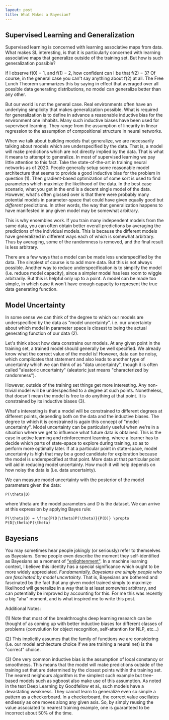 ```yaml
---
layout: post
title: What Makes a Bayesian?
---
```


## Supervised Learning and Generalization

Supervised learning is concerned with learning associative maps from data. What makes SL interesting, is that it is particularly concerned with learning associative maps that generalize outside of the training set. But how is such generalization possible?

If I observe f(0) = 1, and f(1) = 2, how confident can I be that f(2) = 3? Of course, in the general case you can't say anything about f(2) at all. The Free Lunch Theorem summarizes this by saying in effect that averaged over all possible data generating distributions, no model can generalize better than any other.

But our world is not the general case. Real environments often have an underlying simplicity that makes generalization possible. What is required for generalization is to define in advance a reasonable inductive bias for the environment one inhabits. Many such inductive biases have been used for supervised learning. They range from the assumption of linearity in linear regression to the assumption of compositional structure in neural networks.

When we talk about building models that generalize, we are necessarily talking about models which are underspecified by the data. That is, a model will make predictions which are not directly implied by the data. That is what it means to attempt to generalize. In most of supervised learning we pay little attention to this fact. Take the state-of-the-art in training neural networks as of 2020. People generally setup some reasonable model architecture that seems to provide a good inductive bias for the problem in question (1). Then gradient-based optimization of some sort is used to find parameters which maximize the likelihood of the data. In the best case scenario, what you get in the end is a decent single model of the data. However, what's often glossed over is that there were probably many potential models in parameter-space that could have given equally good but *different* predictions. In other words, the way that generalization happens to have manifested in any given model may be somewhat arbitrary.

This is why ensembles work. If you train many independent models from the same data, you can often obtain better overall predictions by averaging the predictions of the individual models. This is because the different models have generalized in different ways each of which is somewhat arbitrary. Thus by averaging, some of the randomness is removed, and the final result is less arbitrary.

There are a few ways that a model can be made less underspecified by the data. The simplest of course is to add more data. But this is not always possible. Another way to reduce underspecification is to simplify the model (i.e. reduce model capacity), since a simpler model has less room to wiggle arbitrarily. But this is helpful only up to a point. A model can be made too simple, in which case it won't have enough capacity to represent the true data generating function.

## Model Uncertainty

In some sense we can think of the degree to which our models are underspecified by the data as "model uncertainty". i.e. our uncertainty about which model in parameter space is closest to being the actual generating function of our data (2).

Let's think about how data constrains our models. At any given point in the training set, a trained model should generally be well specified. We already know what the correct value of the model is! However, data can be noisy, which complicates that statement and also leads to another type of uncertainty which we can think of as "data uncertainty", though it is often called "aleatoric uncertainty" (aleatoric just means "characterized by randomness").

However, outside of the training set things get more interesting. Any non-trivial model will be underspecified to a degree at such points. Nonetheless, that doesn't mean the model is free to do anything at that point. It is constrained by its inductive biases (3).

What's interesting is that a model will be constrained to different degrees at different points, depending both on the data and the inductive biases. The degree to which it is constrained is again this concept of "model uncertainty". Model uncertainty can be particularly useful when we're in a situation where we get to influence what future data is obtained. This is the case in active learning and reinforcement learning, where a learner has to decide which parts of state-space to explore during training, so as to perform more optimally later. If at a particular point in state-space, model uncertainty is high that may be a good candidate for exploration because the model is underspecified at that point. More data at that particular point will aid in reducing model uncertainty. How much it will help depends on how noisy the data is (i.e. data uncertainty).

We can measure model uncertainty with the posterior of the model parameters given the data:

`P(\theta|D)`

where \theta are the model parameters and D is the dataset. We can arrive at this expression by applying Bayes rule:

`P(\theta|D) = \frac{P(D|\theta)P(\theta)}{P(D)} \propto P(D|\theta)P(\theta)`

## Bayesians

You may sometimes hear people jokingly (or seriously) refer to themselves as Bayesians. Some people even describe the moment they self-identified as Bayesians as a moment of ["enlightenment"](https://www.lesswrong.com/posts/Ti3Z7eZtud32LhGZT/my-bayesian-enlightenment). In a machine learning context, I believe this identity has a special significance which ought to be more widely appreciated. *Fundamentally, Bayesians are simply people who are fascinated by model uncertainty.* That is, Bayesians are bothered and fascinated by the fact that any given model trained simply to maximize likelihood will generalize in a way that is at least somewhat arbitrary, and can potentially be improved by accounting for this. For me this was recently a big "aha" moment, and is what inspired me to write this post.


Additional Notes:

(1) Note that most of the breakthroughs deep learning research can be thought of as coming up with better inductive biases for different classes of problems (convolution for object recognition, self-attention for NLP, etc...)

(2) This implicitly assumes that the family of functions we are considering (i.e. our model architecture choice if we are training a neural net) is the "correct" choice.

(3) One very common inductive bias is the assumption of local constancy or smoothness. This means that the model will make predictions outside of the training set that are determined by the closest points within the training set. The nearest neighours algorithm is the simplest such example but tree-based models such as xgboost also make use of this assumption. As noted in the text Deep Learning by Goodfellow et al., such models have a devastating weakness. They cannot learn to generalize even so simple a pattern as a checkerboard. In a checkerboard, the correct value oscillates endlessly as one moves along any given axis. So, by simply reusing the value associated to nearest training example, one is guaranteed to be incorrect about 50% of the time.
